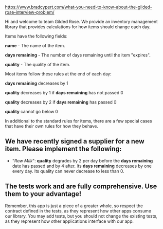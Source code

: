 https://www.bradcypert.com/what-you-need-to-know-about-the-gilded-rose-interview-problem/


Hi and welcome to team Gilded Rose. We provide an inventory management library that provides calculations for how items should change each day.

Items have the following fields:

**name** - The name of the item.

**days remaining** - The number of days remaining until the item "expires".

**quality** - The quality of the item.

Most items follow these rules at the end of each day:

**days remaining** decreases by 1

**quality** decreases by 1 if **days remaining** has not passed 0

**quality** decreases by 2 if **days remaining** has passed 0

**quality** cannot go below 0

In additional to the standard rules for items, there are a few special cases that have their own rules for how they behave.

## We have recently signed a supplier for a new item. Please implement the following:

  - "*Raw Milk*": **quality** degrades by 2 per day before the **days remaining**
    date has passed and by 4 after. Its **days remaining** decreases by one every day. Its quality can never decrease to less than 0.

## The tests work and are fully comprehensive. Use them to your advantage!

Remember, this app is just a piece of a greater whole, so respect the contract defined in the tests, as they represent how other apps consume our library. You may add tests, but you should not change the existing tests, as they represent how other applications interface with our app.

